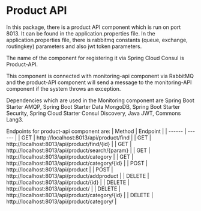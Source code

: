 # Product API

In this package, there is a product API component which is run on port 8013. It can be found in the application.properties file. In the application.properties file, there is rabbitmq constants (queue, exchange, routingkey) parameters and also jwt token parameters. 

The name of the component for registering it via Spring Cloud Consul is Product-API.

This component is connected with monitoring-api component via RabbitMQ and the product-API component will send a message to the monitoring-API component if the system throws an exception. 

Dependencies which are used in the Monitoring component are Spring Boot Starter AMQP, Spring Boot Starter Data MongoDB, Spring Boot Starter Security, Spring Cloud Starter Consul Discovery, Java JWT, Commons Lang3.

Endpoints for product-api component are:
| Method | Endpoint |
| ------ | ------ |
| GET | http://localhost:8013/api/product/find |
| GET | http://localhost:8013/api/product/find/{id} |
| GET | http://localhost:8013/api/product/search/{param} |
| GET | http://localhost:8013/api/product/category |
| GET | http://localhost:8013/api/product/category/{id} |
| POST | http://localhost:8013/api/product |
| POST | http://localhost:8013/api/product/addproduct |
| DELETE | http://localhost:8013/api/product/{id} |
| DELETE | http://localhost:8013/api/product/ |
| DELETE | http://localhost:8013/api/product/category/{id} |
| DELETE | http://localhost:8013/api/product/category/ |
